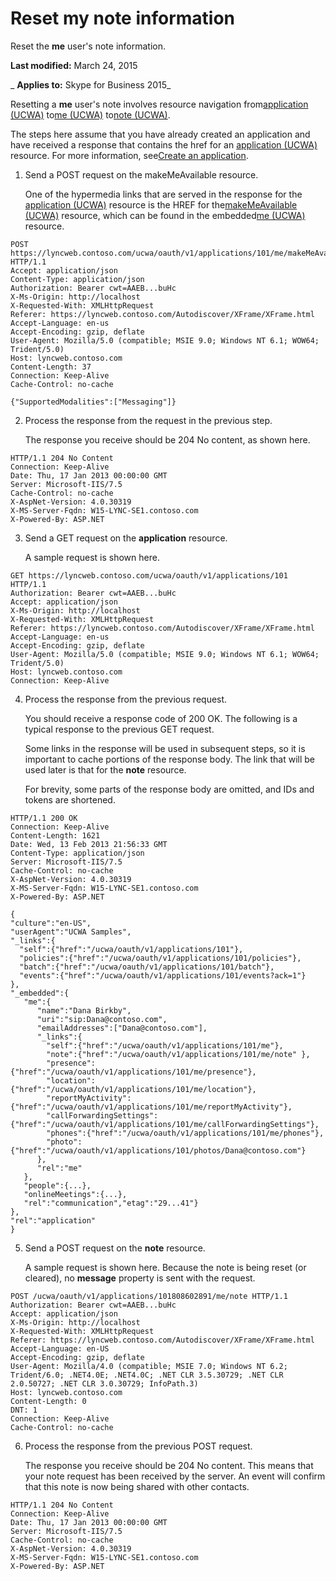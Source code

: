 
# Reset my note information
Reset the  **me** user's note information.

 **Last modified:** March 24, 2015

 _ **Applies to:** Skype for Business 2015_

Resetting a  **me** user's note involves resource navigation from[application (UCWA)](application_ref.md) to[me (UCWA)](me_ref.md) to[note (UCWA)](note_ref.md). 

The steps here assume that you have already created an application and have received a response that contains the href for an [application (UCWA)](application_ref.md) resource. For more information, see[Create an application](CreateAnApplication.md).

1. Send a POST request on the makeMeAvailable resource. 
    
    One of the hypermedia links that are served in the response for the [application (UCWA)](application_ref.md) resource is the HREF for the[makeMeAvailable (UCWA)](makeMeAvailable_ref.md) resource, which can be found in the embedded[me (UCWA)](me_ref.md) resource.
    


  ```
  POST https://lyncweb.contoso.com/ucwa/oauth/v1/applications/101/me/makeMeAvailable HTTP/1.1
Accept: application/json
Content-Type: application/json
Authorization: Bearer cwt=AAEB...buHc
X-Ms-Origin: http://localhost
X-Requested-With: XMLHttpRequest
Referer: https://lyncweb.contoso.com/Autodiscover/XFrame/XFrame.html
Accept-Language: en-us
Accept-Encoding: gzip, deflate
User-Agent: Mozilla/5.0 (compatible; MSIE 9.0; Windows NT 6.1; WOW64; Trident/5.0)
Host: lyncweb.contoso.com
Content-Length: 37
Connection: Keep-Alive
Cache-Control: no-cache

{"SupportedModalities":["Messaging"]}
  ```
2. Process the response from the request in the previous step.
    
    The response you receive should be 204 No content, as shown here. 
    


  ```
  HTTP/1.1 204 No Content
Connection: Keep-Alive
Date: Thu, 17 Jan 2013 00:00:00 GMT
Server: Microsoft-IIS/7.5
Cache-Control: no-cache
X-AspNet-Version: 4.0.30319
X-MS-Server-Fqdn: W15-LYNC-SE1.contoso.com
X-Powered-By: ASP.NET
  ```

3. Send a GET request on the  **application** resource.
    
    A sample request is shown here.
    


  ```
  GET https://lyncweb.contoso.com/ucwa/oauth/v1/applications/101 HTTP/1.1
Authorization: Bearer cwt=AAEB...buHc
Accept: application/json
X-Ms-Origin: http://localhost
X-Requested-With: XMLHttpRequest
Referer: https://lyncweb.contoso.com/Autodiscover/XFrame/XFrame.html
Accept-Language: en-us
Accept-Encoding: gzip, deflate
User-Agent: Mozilla/5.0 (compatible; MSIE 9.0; Windows NT 6.1; WOW64; Trident/5.0)
Host: lyncweb.contoso.com
Connection: Keep-Alive

  ```

4. Process the response from the previous request.
    
    You should receive a response code of 200 OK. The following is a typical response to the previous GET request.
    
    Some links in the response will be used in subsequent steps, so it is important to cache portions of the response body. The link that will be used later is that for the  **note** resource.
    
    For brevity, some parts of the response body are omitted, and IDs and tokens are shortened.
    


  ```
  HTTP/1.1 200 OK
Connection: Keep-Alive
Content-Length: 1621
Date: Wed, 13 Feb 2013 21:56:33 GMT
Content-Type: application/json
Server: Microsoft-IIS/7.5
Cache-Control: no-cache
X-AspNet-Version: 4.0.30319
X-MS-Server-Fqdn: W15-LYNC-SE1.contoso.com
X-Powered-By: ASP.NET

{
  "culture":"en-US",
  "userAgent":"UCWA Samples",
  "_links":{
    "self":{"href":"/ucwa/oauth/v1/applications/101"},
    "policies":{"href":"/ucwa/oauth/v1/applications/101/policies"},
    "batch":{"href":"/ucwa/oauth/v1/applications/101/batch"},
    "events":{"href":"/ucwa/oauth/v1/applications/101/events?ack=1"}
  },
  "_embedded":{
     "me":{
        "name":"Dana Birkby",
        "uri":"sip:Dana@contoso.com",
        "emailAddresses":["Dana@contoso.com"],
        "_links":{
          "self":{"href":"/ucwa/oauth/v1/applications/101/me"},
          "note":{"href":"/ucwa/oauth/v1/applications/101/me/note" },
          "presence":{"href":"/ucwa/oauth/v1/applications/101/me/presence"},
          "location":{"href":"/ucwa/oauth/v1/applications/101/me/location"},
          "reportMyActivity":{"href":"/ucwa/oauth/v1/applications/101/me/reportMyActivity"},
          "callForwardingSettings":{"href":"/ucwa/oauth/v1/applications/101/me/callForwardingSettings"},
          "phones":{"href":"/ucwa/oauth/v1/applications/101/me/phones"},
          "photo":{"href":"/ucwa/oauth/v1/applications/101/photos/Dana@contoso.com"}
        },
        "rel":"me"
     },
     "people":{...},
     "onlineMeetings":{...},
     "rel":"communication","etag":"29...41"}
  },
  "rel":"application"
}
  ```

5. Send a POST request on the  **note** resource.
    
    A sample request is shown here. Because the note is being reset (or cleared), no  **message** property is sent with the request.
    


  ```
  POST /ucwa/oauth/v1/applications/101808602891/me/note HTTP/1.1
Authorization: Bearer cwt=AAEB...buHc
Accept: application/json
X-Ms-Origin: http://localhost
X-Requested-With: XMLHttpRequest
Referer: https://lyncweb.contoso.com/Autodiscover/XFrame/XFrame.html
Accept-Language: en-US
Accept-Encoding: gzip, deflate
User-Agent: Mozilla/4.0 (compatible; MSIE 7.0; Windows NT 6.2; Trident/6.0; .NET4.0E; .NET4.0C; .NET CLR 3.5.30729; .NET CLR 2.0.50727; .NET CLR 3.0.30729; InfoPath.3)
Host: lyncweb.contoso.com
Content-Length: 0
DNT: 1
Connection: Keep-Alive
Cache-Control: no-cache
  ```

6. Process the response from the previous POST request.
    
    The response you receive should be 204 No content. This means that your note request has been received by the server. An event will confirm that this note is now being shared with other contacts.
    


  ```
  HTTP/1.1 204 No Content
Connection: Keep-Alive
Date: Thu, 17 Jan 2013 00:00:00 GMT
Server: Microsoft-IIS/7.5
Cache-Control: no-cache
X-AspNet-Version: 4.0.30319
X-MS-Server-Fqdn: W15-LYNC-SE1.contoso.com
X-Powered-By: ASP.NET

  ```

